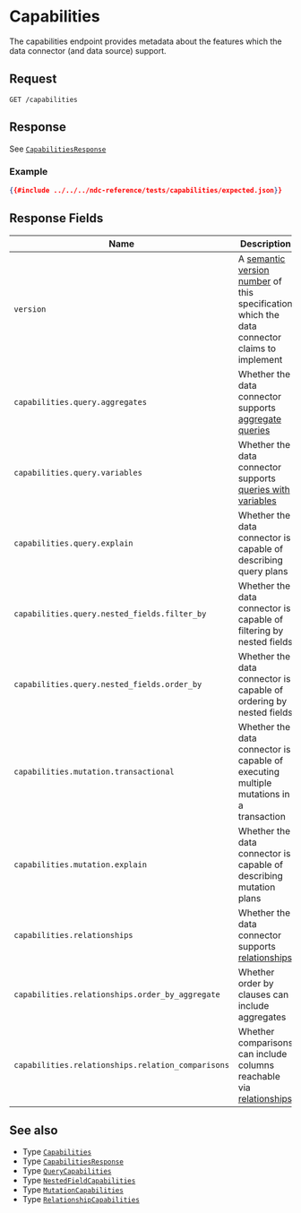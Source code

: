 # Capabilities

The capabilities endpoint provides metadata about the features which the data connector (and data source) support.

## Request

```
GET /capabilities
```

## Response

See [`CapabilitiesResponse`](../reference/types.md#capabilitiesresponse)

### Example

```json
{{#include ../../../ndc-reference/tests/capabilities/expected.json}}
```

## Response Fields

| Name | Description |
|------|-------------|
| `version` | A [semantic version number](https://semver.org) of this specification which the data connector claims to implement |
| `capabilities.query.aggregates` | Whether the data connector supports [aggregate queries](queries/aggregates.md) |
| `capabilities.query.variables` | Whether the data connector supports [queries with variables](queries/variables.md) |
| `capabilities.query.explain` | Whether the data connector is capable of describing query plans |
| `capabilities.query.nested_fields.filter_by` | Whether the data connector is capable of filtering by nested fields |
| `capabilities.query.nested_fields.order_by` | Whether the data connector is capable of ordering by nested fields |
| `capabilities.mutation.transactional` | Whether the data connector is capable of executing multiple mutations in a transaction |
| `capabilities.mutation.explain` | Whether the data connector is capable of describing mutation plans |
| `capabilities.relationships` | Whether the data connector supports [relationships](queries/relationships.md) |
| `capabilities.relationships.order_by_aggregate` | Whether order by clauses can include aggregates |
| `capabilities.relationships.relation_comparisons` | Whether comparisons can include columns reachable via [relationships](queries/relationships.md) |

## See also

- Type [`Capabilities`](../reference/types.md#capabilities)
- Type [`CapabilitiesResponse`](../reference/types.md#capabilitiesresponse)
- Type [`QueryCapabilities`](../reference/types.md#querycapabilities)
- Type [`NestedFieldCapabilities`](../reference/types.md#nestedfieldcapabilities)
- Type [`MutationCapabilities`](../reference/types.md#mutationcapabilities)
- Type [`RelationshipCapabilities`](../reference/types.md#relationshipcapabilities)
